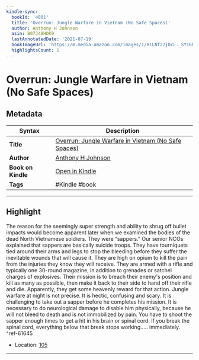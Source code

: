 ```yaml
---
kindle-sync:
  bookId: '4801'
  title: 'Overrun: Jungle Warfare in Vietnam (No Safe Spaces)'
  author: Anthony H Johnson
  asin: B07J48HDK9
  lastAnnotatedDate: '2021-07-19'
  bookImageUrl: 'https://m.media-amazon.com/images/I/81LNf27jDcL._SY160.jpg'
  highlightsCount: 1
---
```

# Overrun: Jungle Warfare in Vietnam (No Safe Spaces)

## Metadata

| Syntax | Description |
| ---------- | ---------- |
| **Title** | [Overrun: Jungle Warfare in Vietnam (No Safe Spaces)](https://www.amazon.com/dp/B07J48HDK9?&linkCode=ll1&tag=jwtwkm-20&language=en_US&ref_=as_li_ss_tl) |
| **Author** | [Anthony H Johnson](https://www.amazon.com/Anthony-H-Johnson/e/B07HP3WYNY/ref=dp_byline_cont_ebooks_1) |
| **Book on Kindle** | <a href="kindle://book?action=open&asin=B07J48HDK9" target="_blank">Open in Kindle</a> |
| **Tags** | #Kindle #book |

---

## Highlight

The reason for the seemingly super strength and ability to shrug off bullet impacts would become apparent later when we examined the bodies of the dead North Vietnamese soldiers. They were “sappers.” Our senior NCOs explained that sappers are basically suicide troops. They have tourniquets tied around their arms and legs to stop the bleeding before they suffer the inevitable wounds that will cause it. They are high on opium to kill the pain from the injuries they know they will receive. They are armed with a rifle and typically one 30-round magazine, in addition to grenades or satchel charges of explosives. Their mission is to breach their enemy's position and kill as many as possible, then make it back to their side to hand off their rifle and die. Apparently, they get some heavenly reward for that action. Jungle warfare at night is not precise. It is hectic, confusing and scary. It is challenging to take out a sapper before he completes his mission. It is necessary to do neurological damage to disable him physically, because he will not bleed to death and is not immobilized by pain. You have to shoot the sapper enough times to get a hit in his brain or spinal cord. If you break the spinal cord, everything below that break stops working….. immediately. ^ref-61645
- Location: [105](kindle://book?action=open&asin=B07J48HDK9&location=105)

---
